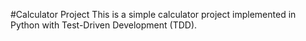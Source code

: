 #Calculator Project
This is a simple calculator project implemented in Python with Test-Driven Development (TDD).
